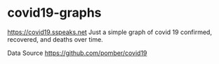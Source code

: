 # covid19-graphs

https://covid19.sspeaks.net
Just a simple graph of covid 19 confirmed, recovered, and deaths over time.

Data Source https://github.com/pomber/covid19
